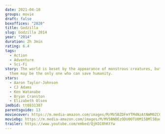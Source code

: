 ```yaml
---
date: 2021-04-10
groups: movie
draft: false
boxoffices: "2020"
title: Godzilla
slug: Godzilla 2014
year: "2014"
duration: 2h 3min
rating: 6.4
tags:
  - Action
  - Adventure
  - Sci-Fi
story: The world is beset by the appearance of monstrous creatures, but one of
  them may be the only one who can save humanity.
stars:
  - Aaron Taylor-Johnson
  - CJ Adams
  - Ken Watanabe
  - Bryan Cranston
  - Elizabeth Olsen
imdbid: tt0831387
parentsguide: 13
moviecover: https://m.media-amazon.com/images/M/MV5BZDFmYTM4NzAtNWM0ZC00MGJlLWEyYzQtYzA3ZTFiNzc1YjllXkEyXkFqcGdeQXVyMTA4NjE0NjEy._V1_FMjpg_UX1000_.jpg
moviebg: https://m.media-amazon.com/images/M/MV5BNDEzODU0OTU0M15BMl5BanBnXkFtZTgwOTk5NTI3MTE@._V1_FMjpg_UX1024_.jpg
trailer: https://www.youtube.com/embed/QjKO10hKtYw
---
```

